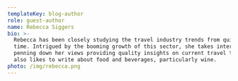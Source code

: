 ```yaml
---
templateKey: blog-author
role: guest-author
name: Rebecca Siggers
bio: >-
  Rebecca has been closely studying the travel industry trends from quite some
  time. Intrigued by the booming growth of this sector, she takes interest in
  penning down her views providing quality insights on current travel trends and
  also likes to write about food and beverages, particularly wine.
photo: /img/rebecca.png
---
```

